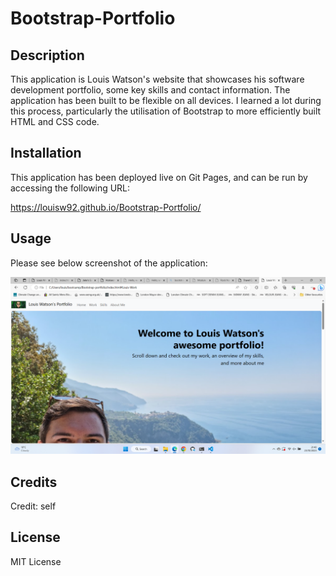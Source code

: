 # Bootstrap-Portfolio
## Description

This application is Louis Watson's website that showcases his software development portfolio, some key skills and contact information. The application has been built to be flexible on all devices. 
I learned a lot during this process, particularly the utilisation of Bootstrap to more efficiently built HTML and CSS code.


## Installation

This application has been deployed live on Git Pages, and can be run by accessing the following URL: 

https://louisw92.github.io/Bootstrap-Portfolio/


## Usage

Please see below screenshot of the application:


![alt text](./images/PortfolioScreenshot.png)


## Credits

Credit: self

## License

MIT License